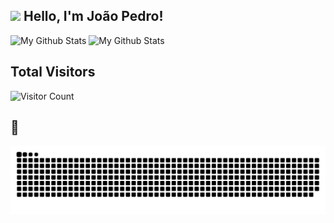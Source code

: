 ## <img src="https://raw.githubusercontent.com/alexnaiman/alexnaiman/master/resources/welcomeglitch.gif" width="50px" /> Hello, I'm João Pedro!

<div>
    <img height="180em" src="https://github-readme-stats.vercel.app/api?username=jpedroreiss&&show_icons=true&theme=radical&count_private=true&include_all_commits=true" alt="My Github Stats">
    <img height="180em" src="https://github-readme-stats.vercel.app/api/top-langs/?username=jpedroreiss&layout=compact&theme=radical" alt="My Github Stats">

</div>
 
 ## Total Visitors 
   ![Visitor Count](https://profile-counter.glitch.me/{jpedroreiss}/count.svg) 
  
## :snake: 
 <img src="https://raw.githubusercontent.com/Platane/snk/output/github-contribution-grid-snake.svg"/>  



